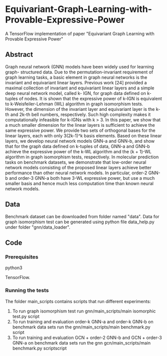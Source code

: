 # Equivariant-Graph-Learning-with-Provable-Expressive-Power
A TensorFlow implementation of paper "Equivariant Graph Learning with Provable Expressive Power"
## Abstract
Graph neural network (GNN) models have been widely used for learning graph-
structured data. Due to the permutation-invariant requirement of graph learning
tasks, a basic element in graph neural networks is the invariant and equivariant
linear layers. Previous work [24] provided a maximal collection of invariant
and equivariant linear layers and a simple deep neural network model, called k-
IGN, for graph data defined on k-tuples of nodes. It is shown that the expressive
power of k-IGN is equivalent to k-Weisfeiler-Lehman (WL) algorithm in graph
isomorphism tests. However, the dimension of the invariant layer and equivariant
layer is the k-th and 2k-th bell numbers, respectively. Such high complexity makes
it computationally infeasible for k-IGNs with k > 3.
In this paper, we show that a much smaller dimension for the linear layers is
sufficient to achieve the same expressive power. We provide two sets of orthogonal
bases for the linear layers, each with only 3(2k-1)^k basis elements. Based on
these linear layers, we develop neural network models GNN-a and GNN-b, and
show that for the graph data defined on k-tuples of data, GNN-a and GNN-b achieve
the expressive power of the k-WL algorithm and the (k + 1)-WL algorithm in
graph isomorphism tests, respectively. In molecular prediction tasks on benchmark
datasets, we demonstrate that low-order neural network models consisting of the
proposed linear layers achieve better performance than other neural network models.
In particular, order-2 GNN-b and order-3 GNN-a both have 3-WL expressive power,
but use a much smaller basis and hence much less computation time than known
neural network models.

## Data
Benchmark dataset can be downloaded from folder named "data". Data for graph isomorphism test
can be generated using python file data_help.py under folder "gnn/data_loader".

## Code

### Prerequisites

python3

TensorFlow.




### Running the tests

The folder main_scripts contains scripts that run different experiments:

1. To run graph isomorphism test run gnn/main_scripts/main isomorphic test.py script
2. To run training and evaluation order-k GNN-a and order-k GNN-b on benchmark data sets run the  gnn/main_scripts/main benchmark.py script
3. To run training and evaluation GCN + order-2 GNN-b and GCN + order-3 GNN-a on benchmark data sets run the gnn gcn/main_scripts/main benchmark.py scriptscript



